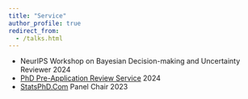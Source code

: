 ```yaml
---
title: "Service"
author_profile: true
redirect_from:
  - /talks.html
---
```


<!-- Leave two spaces at the end -->
* NeurIPS Workshop on Bayesian Decision-making and Uncertainty Reviewer	2024
* [PhD Pre-Application Review Service](https://stat.uw.edu/pre-application-review-service)	2024
* [StatsPhD.Com](https://www.statsphd.com/) Panel Chair	2023

